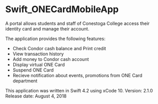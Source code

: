 # Swift_ONECardMobileApp

A portal allows students and staff of Conestoga College access their identity card and manage their account.

The application provides the following features:
  - Check Condor cash balance and Print credit
  - View transaction history
  - Add money to Condor cash account
  - Display virtual ONE Card
  - Suspend ONE Card
  - Recieve notification about events, promotions from ONE Card department

This application was written in Swift 4.2 using xCode 10.
Version: 2.1.0
Release date: August 4, 2018
